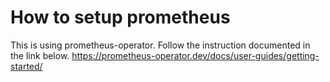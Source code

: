 # How to setup prometheus
This is using prometheus-operator. Follow the instruction documented in the link below.
https://prometheus-operator.dev/docs/user-guides/getting-started/

